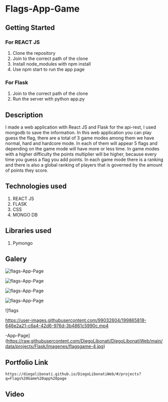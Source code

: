 # Flags-App-Game

## Getting Started

### For REACT JS

1. Clone the repository
2. Join to the correct path of the clone
3. Install node_modules with npm install
4. Use npm start to run the app page

### For Flask

1. Join to the correct path of the clone
2. Run the server with python app.py

## Description

I made a web application with React JS and Flask for the api-rest, I used mongodb to save the information. In this web application you can play guess the flag, there are a total of 3 game modes among them we have normal, hard and hardcore mode. In each of them will appear 5 flags and depending on the game mode will have more or less time. In game modes with a higher difficulty the points multiplier will be higher, because every time you guess a flag you add points. In each game mode there is a ranking and there is also a global ranking of players that is governed by the amount of points they score.

## Technologies used

1. REACT JS
2. FLASK
3. CSS
4. MONGO DB

## Libraries used

1. Pymongo

## Galery

![flags-App-Page](https://raw.githubusercontent.com/DiegoLibonati/DiegoLibonatiWeb/main/data/projects/Flask/Imagenes/flagsgame-0.jpg)

![flags-App-Page](https://raw.githubusercontent.com/DiegoLibonati/DiegoLibonatiWeb/main/data/projects/Flask/Imagenes/flagsgame-1.jpg)

![flags-App-Page](https://raw.githubusercontent.com/DiegoLibonati/DiegoLibonatiWeb/main/data/projects/Flask/Imagenes/flagsgame-2.jpg)

![flags-App-Page](https://raw.githubusercontent.com/DiegoLibonati/DiegoLibonatiWeb/main/data/projects/Flask/Imagenes/flagsgame-3.jpg)

![flags

https://user-images.githubusercontent.com/99032604/199865818-646e2a21-c6a4-42d6-976d-3b4861c5990c.mp4

-App-Page](https://raw.githubusercontent.com/DiegoLibonati/DiegoLibonatiWeb/main/data/projects/Flask/Imagenes/flagsgame-4.jpg)

## Portfolio Link

`https://diegolibonati.github.io/DiegoLibonatiWeb/#/projects?q=Flags%20Game%20app%20page`

## Video

